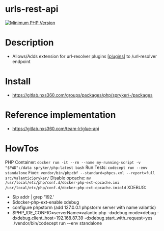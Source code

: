 # urls-rest-api

[![Minimum PHP Version](https://img.shields.io/badge/php-%3E%3D%208.0-8892BF.svg)](https://php.net/)

# Description
- Allows/Adds extension for url-resolver plugins [[plugins](Glue/UrlsRestApi/Plugin/UrlResolverPluginInterface.php)]  to /url-resolver endpoint

# Install
- https://gitlab.nxs360.com/groups/packages/php/spryker/-/packages

# Reference implementation
- https://gitlab.nxs360.com/team-lr/glue-api

# HowTos

PHP Container: `docker run -it --rm --name my-running-script -v "$PWD":/data spryker/php:latest bash`
Run Tests: `codecept run --env standalone`
Fixer: `vendor/bin/phpcbf --standard=phpcs.xml --report=full src/ValanticSpryker/`
Disable opcache: `mv /usr/local/etc/php/conf.d/docker-php-ext-opcache.ini /usr/local/etc/php/conf.d/docker-php-ext-opcache.iniold`
XDEBUG:
- $ip addr | grep '192.'
- $docker-php-ext-enable xdebug
- configure phpstorm (add 127.0.0.1 phpstorm server with name valantic)
- $PHP_IDE_CONFIG=serverName=valantic php -dxdebug.mode=debug -dxdebug.client_host=192.168.87.39 -dxdebug.start_with_request=yes ./vendor/bin/codecept run --env standalone

